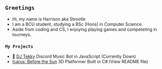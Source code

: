 ## `Greetings`
- Hi, my name is Harrison aka Strootle
- I am a BCU student, studying a BSc (Hons) in Computer Science.
- Aside from coding and CS, I enjoying playing games and competeting in tourneys.

### `My Projects`
- 🤖 [DJ Tekky](https://github.com/Strootle/DJ-Tekky) Discord Music Bot in JavaScript (Currently Down)
- [Icarus: Before the Sun](https://github.com/Strootle/Icarus-Before-the-Sun) 3D Platformer Built in C# (View README file)
